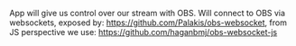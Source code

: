 
App will give us control over our stream with OBS. Will connect to OBS via websockets, exposed by: https://github.com/Palakis/obs-websocket, from JS perspective we use: https://github.com/haganbmj/obs-websocket-js

